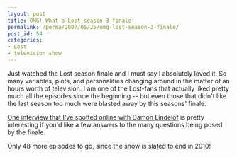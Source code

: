 ```yaml
---
layout: post
title: OMG! What a Lost season 3 finale!
permalink: /perma/2007/05/25/omg-lost-season-3-finale/
post_id: 54
categories: 
- Lost
- television show
---
```


Just watched the Lost season finale and I must say I absolutely loved it. So
many variables, plots, and personalities changing around in the matter of an
hours worth of television. I am one of the Lost-fans that actually liked pretty
much all the episodes since the beginning -- but even those that didn't like
the last season too much were blasted away by this seasons' finale.

<a
href="http://yahoo.eonline.com/gossip/kristin/blog/index.jsp?uuid=9c9aafc1-e118-4d0c-9686-6b982fbd4e87&page=1">One
interview that I've spotted online with Damon Lindelof</a> is pretty
interesting if you'd like a few answers to the many questions being posed by
the finale.

Only 48 more episodes to go, since the show is slated to end in 2010!
